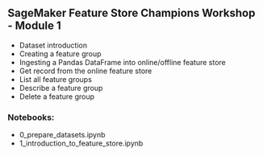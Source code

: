 ## SageMaker Feature Store Champions Workshop - Module 1

* Dataset introduction
* Creating a feature group
* Ingesting a Pandas DataFrame into online/offline feature store
* Get record from the online feature store
* List all feature groups
* Describe a feature group
* Delete a feature group

### Notebooks:
* 0_prepare_datasets.ipynb 
* 1_introduction_to_feature_store.ipynb
